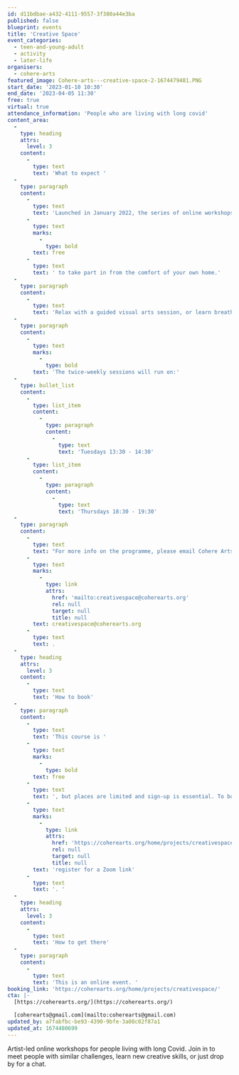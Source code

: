 ```yaml
---
id: d11bdbae-a432-4111-9557-3f380a44e3ba
published: false
blueprint: events
title: 'Creative Space'
event_categories:
  - teen-and-young-adult
  - activity
  - later-life
organisers:
  - cohere-arts
featured_image: Cohere-arts---creative-space-2-1674479481.PNG
start_date: '2023-01-10 10:30'
end_date: '2023-04-05 11:30'
free: true
virtual: true
attendance_information: 'People who are living with long covid'
content_area:
  -
    type: heading
    attrs:
      level: 3
    content:
      -
        type: text
        text: 'What to expect '
  -
    type: paragraph
    content:
      -
        type: text
        text: 'Launched in January 2022, the series of online workshops offer valuable breathing space and peer support. In twice-weekly Zoom sessions, artist practitioners lead a range of optional activities that are '
      -
        type: text
        marks:
          -
            type: bold
        text: free
      -
        type: text
        text: ' to take part in from the comfort of your own home.'
  -
    type: paragraph
    content:
      -
        type: text
        text: 'Relax with a guided visual arts session, or learn breathing and singing exercises to help manage respiratory symptoms and lift your spirits.'
  -
    type: paragraph
    content:
      -
        type: text
        marks:
          -
            type: bold
        text: 'The twice-weekly sessions will run on:'
  -
    type: bullet_list
    content:
      -
        type: list_item
        content:
          -
            type: paragraph
            content:
              -
                type: text
                text: 'Tuesdays 13:30 - 14:30'
      -
        type: list_item
        content:
          -
            type: paragraph
            content:
              -
                type: text
                text: 'Thursdays 18:30 - 19:30'
  -
    type: paragraph
    content:
      -
        type: text
        text: "For more info on the programme, please email Cohere Arts at\_"
      -
        type: text
        marks:
          -
            type: link
            attrs:
              href: 'mailto:creativespace@coherearts.org'
              rel: null
              target: null
              title: null
        text: creativespace@coherearts.org
      -
        type: text
        text: .
  -
    type: heading
    attrs:
      level: 3
    content:
      -
        type: text
        text: 'How to book'
  -
    type: paragraph
    content:
      -
        type: text
        text: 'This course is '
      -
        type: text
        marks:
          -
            type: bold
        text: free
      -
        type: text
        text: ', but places are limited and sign-up is essential. To book a space, '
      -
        type: text
        marks:
          -
            type: link
            attrs:
              href: 'https://coherearts.org/home/projects/creativespace/'
              rel: null
              target: null
              title: null
        text: 'register for a Zoom link'
      -
        type: text
        text: '. '
  -
    type: heading
    attrs:
      level: 3
    content:
      -
        type: text
        text: 'How to get there'
  -
    type: paragraph
    content:
      -
        type: text
        text: 'This is an online event. '
booking_link: 'https://coherearts.org/home/projects/creativespace/'
cta: |-
  [https://coherearts.org/](https://coherearts.org/)

  [coherearts@gmail.com](mailto:coherearts@gmail.com)
updated_by: a7fabfbc-be93-4390-9bfe-3a08c02f87a1
updated_at: 1674480699
---
```

Artist-led online workshops for people living with long Covid. Join in to meet people with similar challenges, learn new creative skills, or just drop by for a chat.
